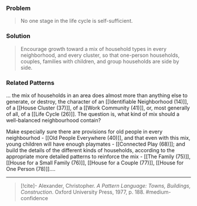 ### Problem
>No one stage in the life cycle is self-sufficient.

### Solution
>Encourage growth toward a mix of household types in every neighborhood, and every cluster, so that one-person households, couples, families with children, and group households are side by side.

### Related Patterns
... the mix of households in an area does almost more than anything else to generate, or destroy, the character of an [[Identifiable Neighborhood (14)]], of a [[House Cluster (37)]], of a [[Work Community (41)]], or, most generally of all, of a [[Life Cycle (26)]]. The question is, what kind of mix should a well-balanced neighbourhood contain?

Make especially sure there are provisions for old people in every neighbourhod - [[Old People Everywhere (40)]], and that even with this mix, young children will have enough playmates - [[Connected Play (68)]]; and build the details of the different kinds of households, according to the appropriate more detailed patterns to reinforce the mix - [[The Family (75)]], [[House for a Small Family (76)]], [[House for a Couple (77)]], [[House for One Person (78)]]....

---
> [!cite]- Alexander, Christopher. _A Pattern Language: Towns, Buildings, Construction_. Oxford University Press, 1977, p. 188.
> #medium-confidence 